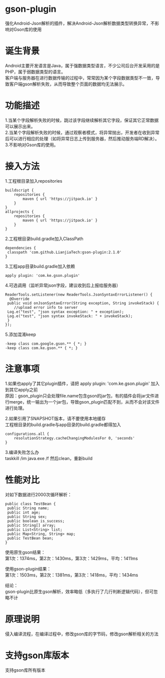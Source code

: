 # gson-plugin
强化Android-Json解析的插件，解决Android-Json解析数据类型转换异常，不影响对Gson库的使用

# 诞生背景
Android主要开发语言是Java，属于强数据类型语言，不少公司后台开发采用的是PHP，属于弱数据类型的语言。  
客户端与服务器在进行数据传输的过程中，常常因为某个字段数据类型不一致，导致客户端gson解析失败，从而导致整个页面的数据均无法展示。

# 功能描述
1.当某个字段解析失败的时候，跳过该字段继续解析其它字段，保证其它正常数据可以展示出来。  
2.当某个字段解析失败的时候，通过观察者模式，将异常抛出，开发者在收到异常后可以进行相应的处理（如将异常日志上传到服务器，然后推动服务端RD解决）。  
3.不影响对Gson库的使用。

# 接入方法
1.工程根目录加入repositories
```
buildscript {
    repositories {
        maven { url 'https://jitpack.io' }
    }
}
allprojects {
    repositories {
        maven { url 'https://jitpack.io' }
    }
}
```
2.工程根目录build.gradle加入ClassPath  
```
dependencies {
 classpath 'com.github.LianjiaTech:gson-plugin:2.1.0'
}
```
3.工程app目录build.gradle加入依赖  
```
apply plugin: 'com.ke.gson.plugin'
```
4.可选调用（监听异常json字段，建议收到后上报给服务器）
```
ReaderTools.setListener(new ReaderTools.JsonSyntaxErrorListener() {
  @Override
 public void onJsonSyntaxError(String exception, String invokeStack) {
    //upload error info to server
 Log.e("test", "json syntax exception: " + exception);
 Log.e("test", "json syntax invokeStack: " + invokeStack);
 }
});
```
5.添加混淆keep
```
-keep class com.google.gson.** { *; }
-keep class com.ke.gson.** { *; }
```
# 注意事项
1.如果也apply了其它plugin插件，请把 apply plugin: 'com.ke.gson.plugin' 加入到其它apply之前  
原因：gson_plugin只会处理file.name包含gson的jar包，有的插件会将jar文件进行merge，统一输出为一个jar包，导致gson_plugin匹配不到，从而不会对该文件进行处理。  

2.如果引用了SNAPSHOT版本，请不要使用本地缓存  
工程根目录的build.gradle与app目录的build.gradle都得加入  
```
configurations.all {
    resolutionStrategy.cacheChangingModulesFor 0, 'seconds'
}
```  

3.编译失败怎么办  
taskkill /im java.exe /f  然后clean，重新build  

# 性能对比  
对如下数据进行2000次循环解析：
```
public class TestBean {
 public String name;
 public int age;
 public String sex;
 public boolean is_success;
 public String[] array;
 public List<String> list;
 public Map<String, String> map;
 public TestBean bean;
}
```
使用原生gson结果：  
第1次：1374ms，第2次：1430ms，第3次：1429ms，平均：1411ms  

使用gson-plugin结果：  
第1次：1503ms，第2次：1381ms，第3次：1418ms，平均：1434ms  

结论：  
gson-plugin比原生gson解析，效率略低（多执行了几行判断逻辑代码），但可忽略不计

# 原理说明
侵入编译流程，在编译过程中，修改gson库的字节码，修改gson解析相关的方法

# 支持gson库版本
支持gson库所有版本

